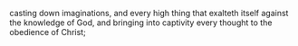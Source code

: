 casting down imaginations, and every high thing that exalteth itself against the knowledge of God, and bringing into captivity every thought to the obedience of Christ;
